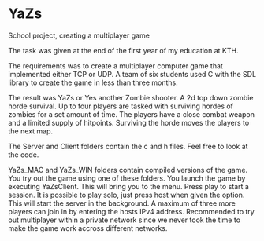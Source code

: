 # YaZs
School project, creating a multiplayer game


The task was given at the end of the first year of my education at KTH.

The requirements was to create a multiplayer computer game that implemented either TCP or UDP.
A team of six students used C with the SDL library to create the game in less than three months.

The result was YaZs or Yes another Zombie shooter. A 2d top down zombie horde survival. 
Up to four players are tasked with surviving hordes of zombies for a set amount of time. 
The players have a close combat weapon and a limited supply of hitpoints. Surviving the horde 
moves the players to the next map.

The Server and Client folders contain the c and h files. Feel free to look at the code.

YaZs_MAC and YaZs_WIN folders contain compiled versions of the game. You try out the game using one of these folders. 
You launch the game by executing YaZsClient. This will bring you to the menu. Press play to start a session. It is possible to play solo, just press host when given the option. This will start the server in the background. A maximum of three more players can join in by entering the hosts IPv4 address. Recommended to try out multiplayer within a private network since we never took the time to make the game work accross different networks. 

